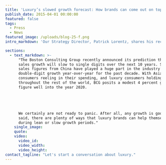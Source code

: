 ```yaml
---
title: 'Luxury’s slowed growth forecast: How brands can come out on top'
publish_date: 2015-04-01 00:00:00
featured: false
tags:
  - Press
  - News
featured_image: /uploads/blog-25-f.png
intro_markdown: 'Our Strategy Director, Patrick Lorentz, shares his recommendations for luxury brands weathering harsher economic times to come in an article that has been published in industry new source, Luxury Daily.​'

sections:
  - text_markdown: >-
      "The Boston Consulting Group recently announced its prediction that luxury
      sales growth will slow to single digits over the next 10 years. Strong
      sales figures from China have played a huge part in the industry’s near
      double-digit growth year-over-year for the past decade. With Asian luxury
      consumers reeling in their spending, and luxury consumers holding steady
      throughout the rest of the world, BCG posits a modest 4 percent growth
      figure well into the year 2020.





      We certainly are not ready to panic. After all, any growth is good. That
      said, there are plenty of ways that luxury brands can help themselves
      during lean or slow growth periods."
    single_image:
    quote:
    video:
      video_id:
      video_width:
      video_height:
contact_tagline: "Let's start a conversation about luxury."
---
```



